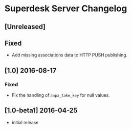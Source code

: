 # Superdesk Server Changelog

## [Unreleased]

## Fixed

- Add missing associations data to HTTP PUSH publishing.

## [1.0] 2016-08-17

### Fixed

- Fix the handling of `anpa_take_key` for null values.

## [1.0-beta1] 2016-04-25

- initial release
